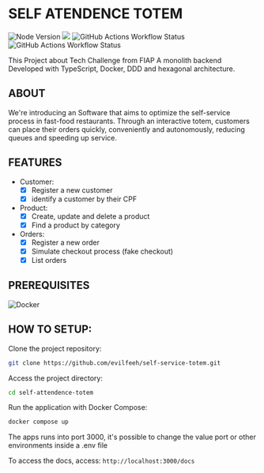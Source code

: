 # SELF ATENDENCE TOTEM

<img alt="Node Version" src="https://img.shields.io/badge/Node_Version-20.18-green"> <img src="https://img.shields.io/github/actions/workflow/status/evilfeeh/self-attendence-totem/node.js.yml?label=Node%20Build"> <img alt="GitHub Actions Workflow Status" src="https://img.shields.io/github/actions/workflow/status/evilfeeh/self-attendence-totem/dependency-review.yml?label=Dependecy%20Review"> <img alt="GitHub Actions Workflow Status" src="https://img.shields.io/github/actions/workflow/status/evilfeeh/self-attendence-totem/codeql.yml?label=Code%20Security">

This Project about Tech Challenge from FIAP
A monolith backend Developed with TypeScript, Docker, DDD and hexagonal architecture.

## ABOUT

We're introducing an Software that aims to optimize the self-service process in fast-food restaurants. Through an interactive totem, customers can place their orders quickly, conveniently and autonomously, reducing queues and speeding up service.

## FEATURES

- Customer:
  - [x] Register a new customer
  - [x] identify a customer by their CPF
- Product:
  - [x] Create, update and delete a product
  - [x] Find a product by category
- Orders:
  - [x] Register a new order
  - [x] Simulate checkout process (fake checkout)
  - [x] List orders

## PREREQUISITES
  <img alt="Docker" src="https://img.shields.io/badge/Docker-latest">

## HOW TO SETUP:

Clone the project repository:
```bash
git clone https://github.com/evilfeeh/self-service-totem.git
```

Access the project directory:
```bash
cd self-attendence-totem
```

Run the application with Docker Compose:
```bash
docker compose up
```

The apps runs into port 3000, it's possible to change the value port or other environments inside a .env file

To access the docs, access:
`http://localhost:3000/docs`
